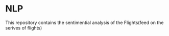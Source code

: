 # NLP
This repository contains the sentimential analysis of the Flights(feed on the serives of flights)

